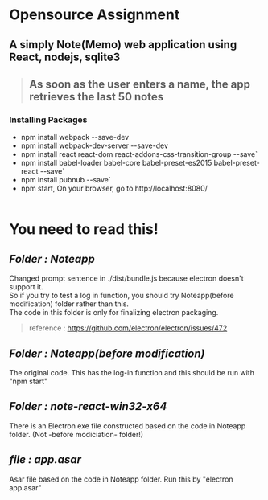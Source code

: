 # Opensource Assignment
## A simply Note(Memo) web application using React, nodejs, sqlite3
>## As soon as the user enters a name, the app retrieves the last 50 notes
### Installing Packages
* npm install webpack --save-dev
* npm install webpack-dev-server --save-dev
* npm install react react-dom react-addons-css-transition-group --save`
* npm install babel-loader babel-core babel-preset-es2015 babel-preset-react --save`
* npm install pubnub --save`
* npm start, On your browser, go to http://localhost:8080/<br><br>

# You need to read this!
## _Folder : Noteapp_
Changed prompt sentence in ./dist/bundle.js because electron doesn't support it.<br>
So if you try to test a log in function, you should try Noteapp(before modification) folder rather than this.<br>
The code in this folder is only for finalizing electron packaging.
> reference : https://github.com/electron/electron/issues/472


## _Folder : Noteapp(before modification)_ 
The original code. This has the log-in function and this should be run with "npm start"

## _Folder : note-react-win32-x64_ 
There is an Electron exe file constructed based on the code in Noteapp folder. (Not -before modiciation- folder!)

## _file : app.asar_
Asar file based on the code in Noteapp folder. Run this by "electron app.asar"
